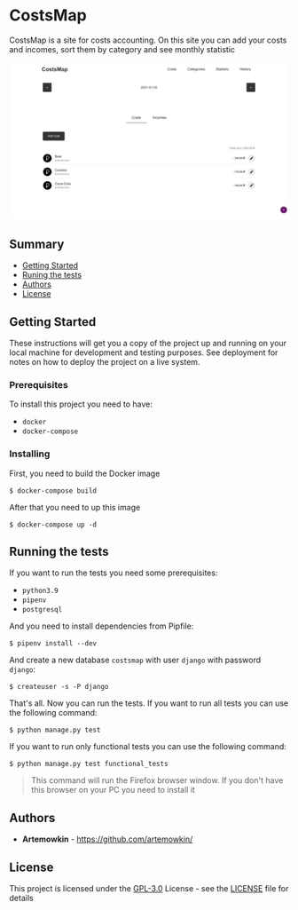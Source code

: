 # CostsMap

CostsMap is a site for costs accounting. On this site you can add your
costs and incomes, sort them by category and see monthly statistic

![CostsMap Site](/images/preview.png)

## Summary

  - [Getting Started](#getting-started)
  - [Runing the tests](#running-the-tests)
  - [Authors](#authors)
  - [License](#license)

## Getting Started

These instructions will get you a copy of the project up and running on
your local machine for development and testing purposes. See deployment
for notes on how to deploy the project on a live system.

### Prerequisites

To install this project you need to have:

* `docker`
* `docker-compose`

### Installing

First, you need to build the Docker image

```
$ docker-compose build
```

After that you need to up this image

```
$ docker-compose up -d
```

## Running the tests

If you want to run the tests you need some prerequisites:

* `python3.9`
* `pipenv`
* `postgresql`

And you need to install dependencies from Pipfile:

```
$ pipenv install --dev
```

And create a new database `costsmap` with user `django` with password `django`:

```
$ createuser -s -P django
```

That's all. Now you can run the tests. If you want to run all
tests you can use the following command:

```
$ python manage.py test
```

If you want to run only functional tests you can use the following command:

```
$ python manage.py test functional_tests
```

> This command will run the Firefox browser window. If you don't have this
browser on your PC you need to install it

## Authors

* **Artemowkin** - https://github.com/artemowkin/

## License

This project is licensed under the [GPL-3.0](LICENSE) License - see
the [LICENSE](LICENSE) file for details
